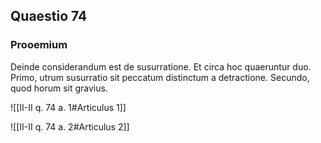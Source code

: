 ## Quaestio 74

### Prooemium

Deinde considerandum est de susurratione. Et circa hoc quaeruntur duo. Primo, utrum susurratio sit peccatum distinctum a detractione. Secundo, quod horum sit gravius.

![[II-II q. 74 a. 1#Articulus 1]]

![[II-II q. 74 a. 2#Articulus 2]]

